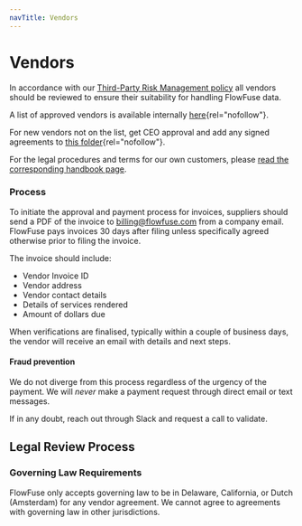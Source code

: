 ```yaml
---
navTitle: Vendors
---
```


# Vendors

In accordance with our
[Third-Party Risk Management policy](../company/security/third-party-risk-management.md)
all vendors should be reviewed to ensure their suitability for handling FlowFuse
data.

A list of approved vendors is available internally
[here](https://docs.google.com/spreadsheets/d/1ro77wy0cRK6gpzVv_iq4vpdmbdMq61X5-tTwI_F3hXM/edit?usp=sharing){rel="nofollow"}.

For new vendors not on the list, get CEO approval and add any signed agreements
to
[this folder](https://drive.google.com/drive/u/0/folders/1r6u1MNHZFAM1uhHmX-XtQs_bRcFVxQ25){rel="nofollow"}.

For the legal procedures and terms for our own customers, please
[read the corresponding handbook page](/handbook/sales/legal/).

### Process

To initiate the approval and payment process for invoices, suppliers should send
a PDF of the invoice to billing@flowfuse.com from a company email. FlowFuse pays
invoices 30 days after filing unless specifically agreed otherwise prior to
filing the invoice.

The invoice should include:

- Vendor Invoice ID
- Vendor address
- Vendor contact details
- Details of services rendered
- Amount of dollars due

When verifications are finalised, typically within a couple of business days,
the vendor will receive an email with details and next steps.

#### Fraud prevention

We do not diverge from this process regardless of the urgency of the payment. We
will _never_ make a payment request through direct email or text messages.

If in any doubt, reach out through Slack and request a call to validate.

## Legal Review Process

### Governing Law Requirements

FlowFuse only accepts governing law to be in Delaware, California, or Dutch
(Amsterdam) for any vendor agreement. We cannot agree to agreements with
governing law in other jurisdictions.
